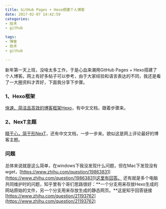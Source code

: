 ```yaml
---
title: GitHub Pages + Hexo搭建个人博客
date: 2017-02-07 14:42:59
categories:
- 技术
- github

tags:
- 博客
- 技术
- github

---
```

新年第一天上班，没啥太多工作，于是心血来潮用GitHub Pages + Hexo搭建了个人博客。网上有好多帖子可以参考，由于大家经验和语言表达的不同，我还是看了一大圈资料才弄好，下面我分享下步骤。

<!-- more -->

### 1、Hexo框架
[快速、简洁且高效的博客框架Hexo](https://hexo.io/zh-cn/)，有中文文档，跟着步骤来。

### 2、NexT主题
[精于心，简于形NexT](https://hexo.io/zh-cn/)，还有中文文档，一步一步来。貌似这是网上评论最好的博客主题。
### 问题
总体来说就是这么简单，在windows下我没发现什么问题，但在Mac下发现没有wget，[https://www.zhihu.com/question/19863831](https://www.zhihu.com/question/19863831)这里有回答。
还有就是多个电脑共同维护时的问题，知乎里有个哥们思路很好：**一个分支用来存放Hexo生成的网站原始的文件，另一个分支用来存放生成的静态网页。**这是知乎回答链接[https://www.zhihu.com/question/21193762](https://www.zhihu.com/question/21193762)